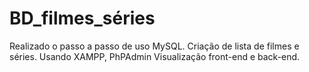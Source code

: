 # BD_filmes_séries


Realizado o passo a passo de uso MySQL.
Criação de lista de filmes e séries. 
Usando XAMPP, PhPAdmin
Visualização front-end e back-end.

